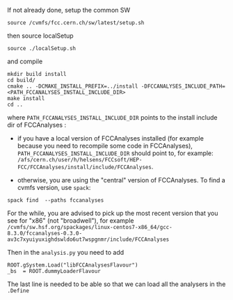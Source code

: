 If not already done, setup the common SW
```
source /cvmfs/fcc.cern.ch/sw/latest/setup.sh
```

then source localSetup

```
source ./localSetup.sh
```

and compile


```
mkdir build install
cd build/
cmake .. -DCMAKE_INSTALL_PREFIX=../install -DFCCANALYSES_INCLUDE_PATH=<PATH_FCCANALYSES_INSTALL_INCLUDE_DIR>
make install
cd ..
```

where ```PATH_FCCANALYSES_INSTALL_INCLUDE_DIR``` points to the install include dir of FCCAnalyses :

- if you have a local version of FCCAnalyses installed (for example because you need to recompile some code in FCCAnalyses), ```PATH_FCCANALYSES_INSTALL_INCLUDE_DIR``` should point to, for example: ```/afs/cern.ch/user/h/helsens/FCCsoft/HEP-FCC/FCCAnalyses/install/include/FCCAnalyses```.


- otherwise, you are using the "central" version of FCCAnalyses.
To find a cvmfs version, use ```spack```:
```
spack find  --paths fccanalyses
```

For the while, you are advised to pick up the most recent version that you see for "x86" (not "broadwell"), for example
```/cvmfs/sw.hsf.org/spackages/linux-centos7-x86_64/gcc-8.3.0/fccanalyses-0.3.0-av3c7xyuiyuxighdswldo6ut7wspgnmr/include/FCCAnalyses```


Then in the ```analysis.py``` you need to add 

```
ROOT.gSystem.Load("libFCCAnalysesFlavour")
_bs  = ROOT.dummyLoaderFlavour
```

The last line is needed to be able so that we can load all the analysers in the ```.Define```
